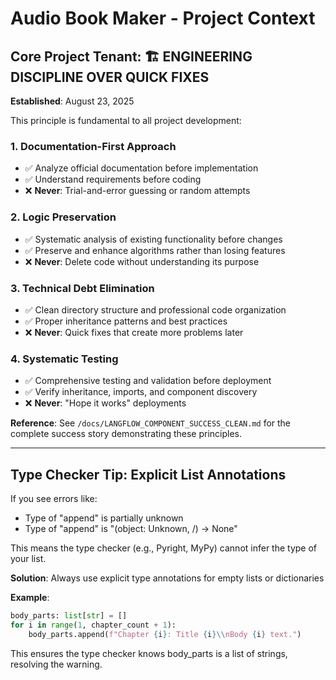 # Audio Book Maker - Project Context

## Core Project Tenant: 🏗️ ENGINEERING DISCIPLINE OVER QUICK FIXES

**Established**: August 23, 2025

This principle is fundamental to all project development:

### 1. Documentation-First Approach

- ✅ Analyze official documentation before implementation
- ✅ Understand requirements before coding
- ❌ **Never**: Trial-and-error guessing or random attempts

### 2. Logic Preservation

- ✅ Systematic analysis of existing functionality before changes
- ✅ Preserve and enhance algorithms rather than losing features
- ❌ **Never**: Delete code without understanding its purpose

### 3. Technical Debt Elimination

- ✅ Clean directory structure and professional code organization
- ✅ Proper inheritance patterns and best practices
- ❌ **Never**: Quick fixes that create more problems later

### 4. Systematic Testing

- ✅ Comprehensive testing and validation before deployment
- ✅ Verify inheritance, imports, and component discovery
- ❌ **Never**: "Hope it works" deployments

**Reference**: See `/docs/LANGFLOW_COMPONENT_SUCCESS_CLEAN.md` for the complete
success story demonstrating these principles.

---

## Type Checker Tip: Explicit List Annotations

If you see errors like:

- Type of "append" is partially unknown
- Type of "append" is "(object: Unknown, /) -> None"

This means the type checker (e.g., Pyright, MyPy) cannot infer the type of your list.

**Solution**: Always use explicit type annotations for empty lists or dictionaries

**Example**:

```python
body_parts: list[str] = []
for i in range(1, chapter_count + 1):
    body_parts.append(f"Chapter {i}: Title {i}\\nBody {i} text.")
```

This ensures the type checker knows body_parts is a list of strings,
resolving the warning.
